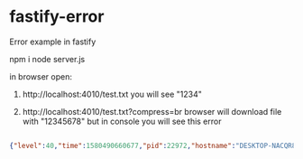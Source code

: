 # fastify-error
Error example in fastify

npm i
node server.js

in browser open:
1. http://localhost:4010/test.txt
you will see "1234"

2. http://localhost:4010/test.txt?compress=br
browser will download file with "12345678"
but in console you will see this error

```json

{"level":40,"time":1580490660677,"pid":22972,"hostname":"DESKTOP-NACQR8C","reqId":1,"err":{"type":"FastifyError","message":"FST_ERR_REP_ALREADY_SENT: Reply was already sent.","stack":"FastifyError [FST_ERR_REP_ALREADY_SENT]: FST_ERR_REP_ALREADY_SENT: Reply was already sent.\n    at _Reply.Reply.send (C:\\VRNET\\example\\node_modules\\fastify\\lib\\reply.js:104:26)\n    at PassThrough.<anonymous> (C:\\VRNET\\example\\node_modules\\fastify-static\\index.js:79:13)\n    at PassThrough.emit (events.js:209:13)\n    at ReadStream.Readable.pipe (_stream_readable.js:779:8)\n    at SendStream.stream (C:\\VRNET\\example\\node_modules\\send\\index.js:799:10)\n    at SendStream.send (C:\\VRNET\\example\\node_modules\\send\\index.js:708:8)\n    at onstat (C:\\VRNET\\example\\node_modules\\send\\index.js:730:10)\n    at FSReqCallback.oncomplete (fs.js:167:5)","name":"FastifyError [FST_ERR_REP_ALREADY_SENT]","code":"FST_ERR_REP_ALREADY_SENT","statusCode":500},"msg":"Reply already sent","v":1}

```

